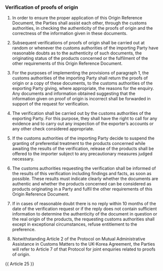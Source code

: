 ### Verification of proofs of origin

1. In order to ensure the proper application of  this Origin Reference Document, the Parties shall assist each other, through the customs authorities, in checking the authenticity of the proofs of origin and the correctness of the information given in these documents.

2. Subsequent verifications of proofs of origin shall be carried out at random or whenever the customs authorities of the importing Party have reasonable doubts as to the authenticity of such documents, the originating status of the products concerned or the fulfilment of the other requirements of this Origin Reference Document.

3. For the purposes of implementing the provisions of paragraph 1, the customs authorities of the importing Party shall return the proofs of origin or a copy of these documents, to the customs authorities of the exporting Party giving, where appropriate, the reasons for the enquiry. Any documents and information obtained suggesting that the information given on proof of origin is incorrect shall be forwarded in support of the request for verification.

4. The verification shall be carried out by the customs authorities of the exporting Party. For this purpose, they shall have the right to call for any evidence and to carry out any inspection of the exporter’s accounts or any other check considered appropriate.

5. If the customs authorities of the importing Party decide to suspend the granting of preferential treatment to the products concerned while awaiting the results of the verification, release of the products shall be offered to the importer subject to any precautionary measures judged necessary.

6. The customs authorities requesting the verification shall be informed of the results of this verification including findings and facts, as soon as possible. These results must indicate clearly whether the documents are authentic and whether the products concerned can be considered as products originating in a Party and fulfil the other requirements of this Origin Reference Document.

7. If in cases of reasonable doubt there is no reply within 10 months of the date of the verification request or if the reply does not contain sufficient information to determine the authenticity of the document in question or the real origin of the products, the requesting customs authorities shall except in exceptional circumstances, refuse entitlement to the preference.

8. Notwithstanding Article 2 of the Protocol on Mutual Administrative Assistance in Customs Matters to the UK-Korea Agreement, the Parties will refer to Article 7 of that Protocol for joint enquiries related to proofs of origin.

{{ Article 25 }}